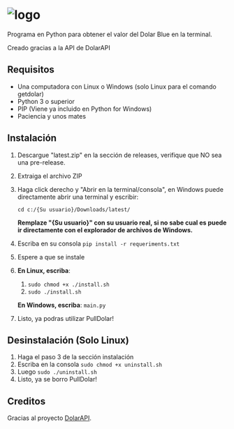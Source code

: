  
# ![logo](https://github.com/user-attachments/assets/cf3e47b9-a25a-41c6-99b4-85d7a94af4fc)
Programa en Python para obtener el valor del Dolar Blue en la terminal.

Creado gracias a la API de DolarAPI

## Requisitos
- Una computadora con Linux o Windows (solo Linux para el comando getdolar)
- Python 3 o superior
- PIP (Viene ya incluido en Python for Windows)
- Paciencia y unos mates

## Instalación
1. Descargue "latest.zip" en la sección de releases, verifique que NO sea una pre-release.
2. Extraiga el archivo ZIP
3. Haga click derecho y "Abrir en la terminal/consola", en Windows puede directamente abrir una terminal y escribir:
  
   `cd c:/{Su usuario}/Downloads/latest/`

   **Remplaze "{Su usuario}" con su usuario real, si no sabe cual es puede ir directamente con el explorador de archivos de Windows.**
4. Escriba en su consola `pip install -r requeriments.txt`
5. Espere a que se instale
6. **En Linux, escriba**:
   1. `sudo chmod +x ./install.sh`
   2. `sudo ./install.sh`
   
   **En Windows, escriba**: `main.py`

7. Listo, ya podras utilizar PullDolar!

## Desinstalación (Solo Linux)
1. Haga el paso 3 de la sección instalación
2. Escriba en la consola `sudo chmod +x uninstall.sh`
3. Luego `sudo ./uninstall.sh`
4. Listo, ya se borro PullDolar!


## Creditos
Gracias al proyecto [DolarAPI](https://dolarapi.com/).
